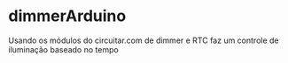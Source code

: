 # dimmerArduino
Usando os módulos do circuitar.com de dimmer e RTC faz um controle de iluminação baseado no tempo
